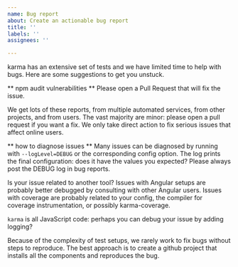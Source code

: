 ```yaml
---
name: Bug report
about: Create an actionable bug report
title: ''
labels: ''
assignees: ''

---
```


karma has an extensive set of tests and we have limited time to help with bugs. Here are some suggestions to get you unstuck.

** npm audit vulnerabilities **
Please open a Pull Request that will fix the issue. 

We get lots of these reports, from multiple automated services, from other projects, and from users. The vast majority are minor: please open a pull request if you want a fix. We only take direct action to fix serious issues that affect online users.

** how to diagnose issues **
Many issues can be diagnosed by running with `--logLevel=DEBUG` or the corresponding config option. The log prints the final configuration: does it have the values you expected? Please always post the DEBUG log in bug reports.

Is your issue related to another tool? Issues with Angular setups are probably better debugged by consulting with other Angular users.  Issues with coverage are probably related to your config, the compiler for coverage instrumentation, or possibly karma-coverage.

`karma` is all JavaScript code: perhaps you can debug your issue by adding logging?

Because of the complexity of test setups, we rarely work to fix bugs without steps to reproduce. The best approach is to create a github project that installs all the components and reproduces the bug.
